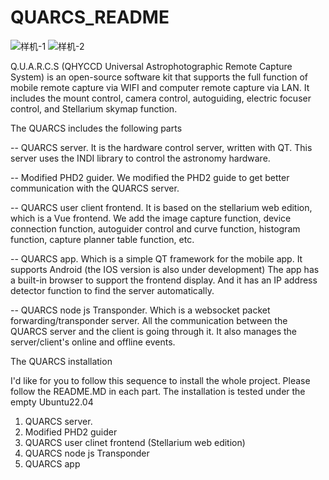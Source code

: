 # QUARCS_README

![样机-1](https://github.com/QHYCCD-QUARCS/QUARCS_stellarium-web-engine/assets/158538628/d4790bf1-ee0c-42b4-9865-c616eecdc49d)
![样机-2](https://github.com/QHYCCD-QUARCS/QUARCS_stellarium-web-engine/assets/158538628/93b78d5b-8c77-4dca-a3e2-ef6b4750899b)

Q.U.A.R.C.S  (QHYCCD Universal Astrophotographic Remote Capture System) is an open-source software kit that supports the full function of mobile remote capture via WIFI and computer remote capture via LAN. It includes the mount control, camera control, autoguiding, electric focuser control, and Stellarium skymap function. 

The QUARCS includes the following parts

-- QUARCS server. It is the hardware control server, written with QT. This server uses the INDI library to control the astronomy hardware. 

-- Modified PHD2 guider. We modified the PHD2 guide to get better communication with the QUARCS server.

-- QUARCS user client frontend. It is based on the stellarium web edition, which is a Vue frontend. We add the image capture function, device connection function, autoguider control and curve function, histogram function, capture planner table function, etc. 

-- QUARCS app. Which is a simple QT framework for the mobile app.  It supports Android (the IOS version is also under development) The app has a built-in browser to support the frontend display. And it has an IP address detector function to find the server automatically. 

-- QUARCS node js Transponder. Which is a websocket packet forwarding/transponder server. All the communication between the QUARCS server and the client is going through it.  It also manages the server/client's online and offline events.


The QUARCS installation

I'd like for you to follow this sequence to install the whole project. Please follow the README.MD in each part. The installation is tested under the empty Ubuntu22.04

1. QUARCS server.
2. Modified PHD2 guider
3. QUARCS user clinet frontend (Stellarium web edition)
4. QUARCS node js Transponder
5. QUARCS app
